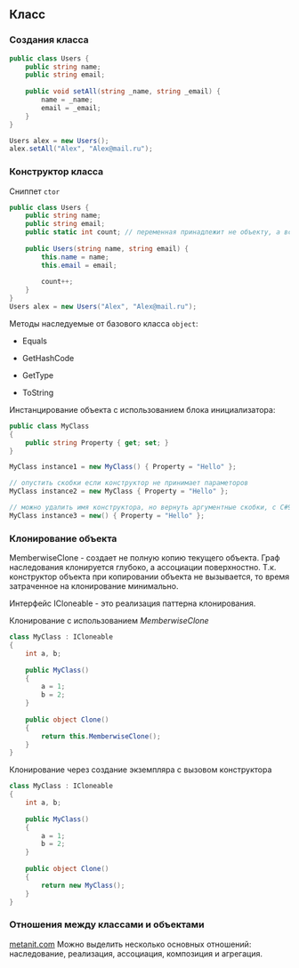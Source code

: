 ## Класс



### Создания класса

```c#
public class Users {
	public string name;
	public string email;
	
	public void setAll(string _name, string _email) {
		name = _name;
		email = _email;
	}
}

Users alex = new Users();
alex.setAll("Alex", "Alex@mail.ru");
```



### Конструктор класса

Сниппет `ctor`

```c#
public class Users {
	public string name;
	public string email;
	public static int count; // переменная принадлежит не объекту, а всему классу
	
	public Users(string name, string email) {
		this.name = name;
		this.email = email;
		
		count++;
	}
}
Users alex = new Users("Alex", "Alex@mail.ru");
```



Методы наследуемые от базового класса `object`:

- Equals

- GetHashCode

- GetType

- ToString



Инстанцирование объекта с использованием блока инициализатора:

```c#
public class MyClass
{
    public string Property { get; set; }
}

MyClass instance1 = new MyClass() { Property = "Hello" };

// опустить скобки если конструктор не принимает параметоров
MyClass instance2 = new MyClass { Property = "Hello" };

// можно удалить имя конструктора, но вернуть аргументные скобки, с C#9
MyClass instance3 = new() { Property = "Hello" };
```



### Клонирование объекта

MemberwiseClone - создает не полную копию текущего объекта. Граф наследования клонируется глубоко, а ассоциации поверхностно. Т.к. конструктор объекта при копировании объекта не вызывается, то время затраченное на клонирование минимально.





Интерфейс ICloneable - это реализация паттерна клонирования.

Клонирование с использованием *MemberwiseClone*

```c#
class MyClass : ICloneable
{
    int a, b;
    
    public MyClass()
    {
        a = 1;
        b = 2;
    }
    
    public object Clone()
    {
        return this.MemberwiseClone();
    }
}
```



Клонирование через создание экземпляра с вызовом конструктора

```c#
class MyClass : ICloneable
{
    int a, b;
    
    public MyClass()
    {
        a = 1;
        b = 2;
    }
    
    public object Clone()
    {
        return new MyClass();
    }
}
```



### Отношения между классами и объектами

[metanit.com](https://metanit.com/sharp/patterns/1.2.php) Можно выделить несколько основных отношений: наследование, реализация, ассоциация, композиция и агрегация.
